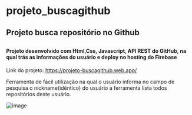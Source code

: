 # projeto_buscagithub

<h2>Projeto busca repositório no Github<h2/>

  <h4>Projeto desenvolvido com Html,Css, Javascript, API REST do GitHub, na qual trás as informações do usuário e deploy no hosting do Firebase</h4>
  
  Link do projeto: https://projeto-buscagithub.web.app/
  
  Ferramenta de fácil utilização na qual o usuário informa no campo de pesquisa o nickname(idêntico) do usuário a ferramenta lista todos repositórios deste usuário.
  
  ![image](https://user-images.githubusercontent.com/43548232/112529451-0b512980-8d84-11eb-8995-0f7733ab030d.png)
